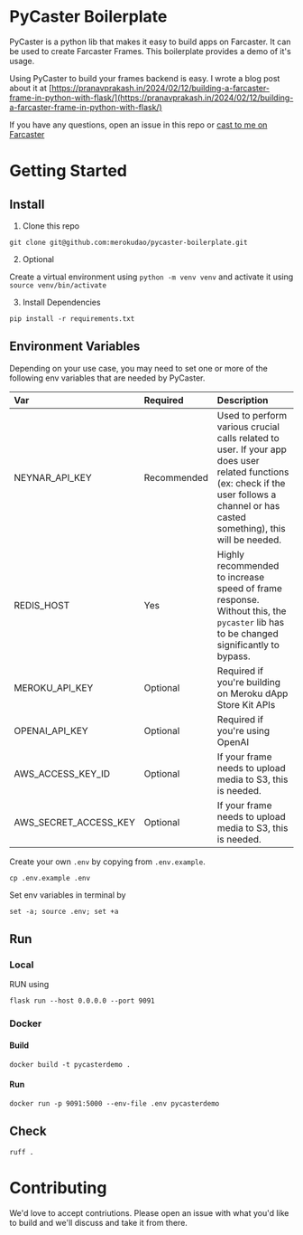 # PyCaster Boilerplate

PyCaster is a python lib that makes it easy to build apps on Farcaster. It can be
used to create Farcaster Frames. This boilerplate provides a demo of it's usage.

Using PyCaster to build your frames backend is easy. I wrote a blog post about it at [https://pranavprakash.in/2024/02/12/building-a-farcaster-frame-in-python-with-flask/](https://pranavprakash.in/2024/02/12/building-a-farcaster-frame-in-python-with-flask/)

If you have any questions, open an issue in this repo or [cast to me on Farcaster](https://warpcast.com/pranav)

# Getting Started

## Install

1. Clone this repo

```shell
git clone git@github.com:merokudao/pycaster-boilerplate.git
```

2. Optional

Create a virtual environment using `python -m venv venv` and
activate it using `source venv/bin/activate`

3. Install Dependencies

```shell
pip install -r requirements.txt
```

## Environment Variables

Depending on your use case, you may need to set one or more of the
following env variables that are needed by PyCaster.

| Var  | Required  | Description  |
|:----------|:----------|:----------|
| NEYNAR_API_KEY    | Recommended    | Used to perform various crucial calls related to user. If your app does user related functions (ex: check if the user follows a channel or has casted something), this will be needed.   |
| REDIS_HOST    | Yes    | Highly recommended to increase speed of frame response. Without this, the `pycaster` lib has to be changed significantly to bypass.   |
| MEROKU_API_KEY    | Optional    | Required if you're building on Meroku dApp Store Kit APIs    |
| OPENAI_API_KEY    | Optional    | Required if you're using OpenAI    |
| AWS_ACCESS_KEY_ID    | Optional    | If your frame needs to upload media to S3, this is needed.    |
| AWS_SECRET_ACCESS_KEY    | Optional    | If your frame needs to upload media to S3, this is needed.    |


Create your own `.env` by copying from `.env.example`.

```shell
cp .env.example .env
```

Set env variables in terminal by

```shell
set -a; source .env; set +a
```
## Run


### Local

RUN using

```shell
flask run --host 0.0.0.0 --port 9091
```


### Docker

#### Build

`docker build -t pycasterdemo .`

#### Run

`docker run -p 9091:5000 --env-file .env pycasterdemo`

## Check

`ruff .`
# Contributing

We'd love to accept contriutions. Please open an issue with what you'd like to build and we'll discuss and take it from there.


